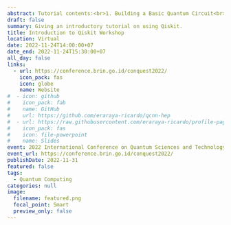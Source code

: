 ```yaml
---
abstract: Tutorial contents:<br>1. Building a Basic Quantum Circuit<br>- A
draft: false
summary: Giving an introductory tutorial on using Qiskit.
title: Introduction to Qiskit Workshop
location: Virtual
date: 2022-11-24T14:00:00+07
date_end: 2022-11-24T15:30:00+07
all_day: false
links:
  - url: https://conference.brin.go.id/conquest2022/
    icon_pack: fas
    icon: globe
    name: Website
#  - icon: github
#    icon_pack: fab
#    name: GitHub
#    url: https://github.com/eraraya-ricardo/qcnn-hep
#  - url: https://raw.githubusercontent.com/eraraya-ricardo/profile-page/master/content/event/mcqst-student-conference/MCQST%20Student%20Conference%20Presentation.pdf
#    icon_pack: fas
#    icon: file-powerpoint
#    name: Slides
event: 2022 International Conference on Quantum Sciences and Technology (ConQuest 2022)
event_url: https://conference.brin.go.id/conquest2022/
publishDate: 2022-11-31
featured: false
tags:
  - Quantum Computing
categories: null
image:
  filename: featured.png
  focal_point: Smart
  preview_only: false
---
```

